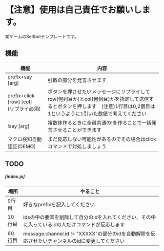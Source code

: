 # 【注意】使用は自己責任でお願いします。
某ゲームのSelfbotテンプレートです。

## 機能
|機能|内容|
|----|----|
|prefix+say [arg]|引数の部分を発言させます|
|prefix+click [row] [col]<br>(リプライ必須)|ボタンを押させたいメッセージにリプライしてrow(何列目か)とcol(何個目)かを指定して送信するとボタンを押します　(注意)1行目は0,2個目は1というように1引いた数値で考えてください|
|!say [arg]|複数体作るときに全員共通の!を作ることで一括発言させることができます|
|マクロ検知自動認証(DEMO)|まだ反応しない可能性があるのでその場合はclickコマンドで対処しましょう|

## TODO
##### [index.js]
|場所|やること|
|----|----|
|9行目|好きなprefixを記入してください|
|10行目|idsの中の要素を削除して自分のidを入れてください、その中に入っているidの人だけコマンドが反応します|
|60行目|message.channel.id != "XXXXX"の部分のidを自動解除を反応させたいチャンネルのidに変更してください|

